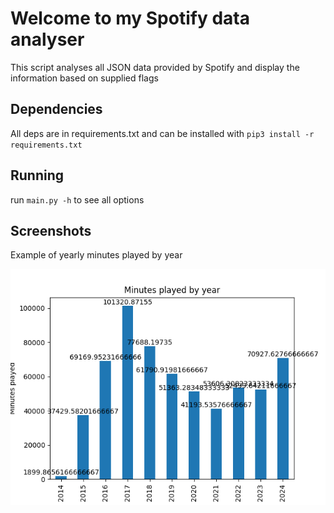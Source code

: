# Welcome to my Spotify data analyser

This script analyses all JSON data provided by Spotify and display the information based on supplied flags

## Dependencies

All deps are in requirements.txt and can be installed with `pip3 install -r requirements.txt`  

## Running

run `main.py -h` to see all options

## Screenshots

Example of yearly minutes played by year

![mins played by year](screenshots/mins_by_year.png)
